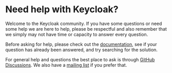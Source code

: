 # Need help with Keycloak?

Welcome to the Keycloak community. If you have some questions or need some help we are here to help, please be respectful and also remember that we simply may not have time or capacity to answer every question.

Before asking for help, please check out the [documentation](https://www.keycloak.org/documentation), see if your question has already been answered, and try searching for the solution.

For general help and questions the best place to ask is through [GitHub Discussions](https://github.com/keycloak/keycloak/discussions/categories/q-a). We also have a [mailing list](https://groups.google.com/forum/#!forum/keycloak-user) if you prefer that.
